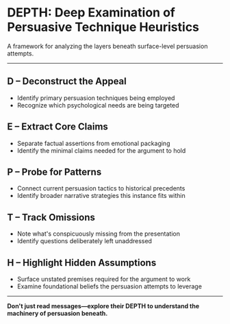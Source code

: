 # DEPTH: Deep Examination of Persuasive Technique Heuristics

A framework for analyzing the layers beneath surface-level persuasion attempts.

---

## **D – Deconstruct the Appeal**
- Identify primary persuasion techniques being employed
- Recognize which psychological needs are being targeted

## **E – Extract Core Claims**
- Separate factual assertions from emotional packaging
- Identify the minimal claims needed for the argument to hold

## **P – Probe for Patterns**
- Connect current persuasion tactics to historical precedents
- Identify broader narrative strategies this instance fits within

## **T – Track Omissions**
- Note what's conspicuously missing from the presentation
- Identify questions deliberately left unaddressed

## **H – Highlight Hidden Assumptions**
- Surface unstated premises required for the argument to work
- Examine foundational beliefs the persuasion attempts to leverage

---

**Don't just read messages—explore their DEPTH to understand the machinery of persuasion beneath.**